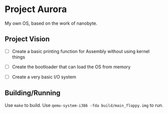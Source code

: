 # Project Aurora

My own OS, based on the work of nanobyte.

## Project Vision

- [ ] Create a basic printing function for Assembly without using kernel things
- [ ] Create the bootloader that can load the OS from memory
- [ ] Create a very basic I/O system


## Building/Running

Use `make` to build. Use `qemu-system-i386 -fda build/main_floppy.img` to run.
